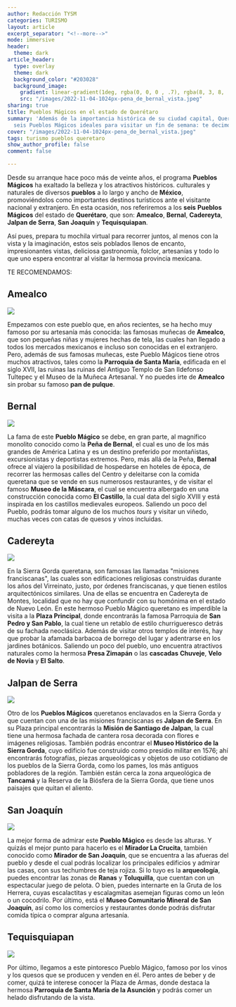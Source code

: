 ```yaml
---
author: Redacción TYSM
categories: TURISMO
layout: article
excerpt_separator: "<!--more-->"
mode: immersive
header:
  theme: dark
article_header:
  type: overlay
  theme: dark
  background_color: "#203028"
  background_image:
    gradient: linear-gradient(1deg, rgba(0, 0, 0 , .7), rgba(8, 3, 8, .9))
    src: "/images/2022-11-04-1024px-pena_de_bernal_vista.jpeg"
sharing: true
title: Pueblos Mágicos en el estado de Querétaro
summary: 'Además de la importancia histórica de su ciudad capital, Querétaro tiene
  seis Pueblos Mágicos ideales para visitar un fin de semana: te decimos cuáles son'
cover: "/images/2022-11-04-1024px-pena_de_bernal_vista.jpeg"
tags: turismo pueblos queretaro
show_author_profile: false
comment: false

---
```

Desde su arranque hace poco más de veinte años, el programa **Pueblos Mágicos** ha exaltado la belleza y los atractivos históricos. culturales y naturales de diversos **pueblos** a lo largo y ancho de **México**, promoviéndolos como importantes destinos turísticos ante el visitante nacional y extranjero. En esta ocasión, nos referiremos a los **seis** **Pueblos Mágicos** del estado de **Querétaro**, que son: **Amealco**, **Bernal**, **Cadereyta**, **Jalpan de Serra**, **San Joaquín** y **Tequisquiapan**.

Así pues, prepara tu mochila virtual para recorrer juntos, al menos con la vista y la imaginación, estos seis poblados llenos de encanto, impresionantes vistas, deliciosa gastronomía, folclor, artesanías y todo lo que uno espera encontrar al visitar la hermosa provincia mexicana.

TE RECOMENDAMOS:

## Amealco

![](https://upload.wikimedia.org/wikipedia/commons/thumb/b/bb/Amealco_Parroquia_de_Santa_Mar%C3%ADa.jpg/1024px-Amealco_Parroquia_de_Santa_Mar%C3%ADa.jpg)

Empezamos con este pueblo que, en años recientes, se ha hecho muy famoso por su artesanía más conocida: las famosas muñecas de **Amealco**, que son pequeñas niñas y mujeres hechas de tela, las cuales han llegado a todos los mercados mexicanos e incluso son conocidas en el extranjero. Pero, además de sus famosas muñecas, este Pueblo Mágicos tiene otros muchos atractivos, tales como la **Parroquia de Santa María**, edificada en el siglo XVII, las ruinas las ruinas del Antiguo Templo de San Ildefonso Tultepec y el Museo de la Muñeca Artesanal. Y no puedes irte de **Amealco** sin probar su famoso **pan de pulque**.

## Bernal

![](https://upload.wikimedia.org/wikipedia/commons/thumb/6/6d/Pe%C3%B1a_de_Bernal%2C_Quer%C3%A9taro_en_d%C3%ADa_lluvioso.jpg/768px-Pe%C3%B1a_de_Bernal%2C_Quer%C3%A9taro_en_d%C3%ADa_lluvioso.jpg)

La fama de este **Pueblo Mágico** se debe, en gran parte, al magnífico monolito conocido como la **Peña de Bernal**, el cual es uno de los más grandes de América Latina y es un destino preferido por montañistas, excursionistas y deportistas extremos. Pero, más allá de la Peña, **Bernal** ofrece al viajero la posibilidad de hospedarse en hoteles de época, de recorrer las hermosas calles del Centro y deleitarse con la comida queretana que se vende en sus numerosos restaurantes, y de visitar el famoso **Museo de la Máscara**, el cual se encuentra albergado en una construcción conocida como **El Castillo**, la cual data del siglo XVIII y está inspirada en los castillos medievales europeos. Saliendo un poco del Pueblo, podrás tomar alguno de los muchos _tours_ y visitar un viñedo, muchas veces con catas de quesos y vinos incluidas.

## Cadereyta

![](https://upload.wikimedia.org/wikipedia/commons/thumb/6/66/Plaza_Principal_de_Cadereyta_de_Montes%2C_Quer%C3%A9taro_%2824172888469%29.jpg/687px-Plaza_Principal_de_Cadereyta_de_Montes%2C_Quer%C3%A9taro_%2824172888469%29.jpg)

En la Sierra Gorda queretana, son famosas las llamadas "misiones franciscanas", las cuales son edificaciones religiosas construidas durante los años del Virreinato, justo, por órdenes franciscanas, y que tienen estilos arquitectónicos similares. Una de ellas se encuentra en Cadereyta de Montes, localidad que no hay que confundir con su homónima en el estado de Nuevo León. En este hermoso Pueblo Mágico queretano es imperdible la visita a la **Plaza Principal**, donde encontrarás la famosa Parroquia de **San Pedro y San Pablo**, la cual tiene un retablo de estilo churrigueresco detrás de su fachada neoclásica. Además de visitar otros templos de interés, hay que probar la afamada barbacoa de borrego del lugar y adentrarse en los jardines botánicos. Saliendo un poco del pueblo, uno encuentra atractivos naturales como la hermosa **Presa Zimapán** o las **cascadas** **Chuveje**, **Velo de Novia** y **El Salto**.

## Jalpan de Serra

![](https://upload.wikimedia.org/wikipedia/commons/thumb/5/50/Misi%C3%B3n_de_Jalpan%2C_Jalpan_de_Serra%2C_Queretaro.jpg/1024px-Misi%C3%B3n_de_Jalpan%2C_Jalpan_de_Serra%2C_Queretaro.jpg)

Otro de los **Pueblos Mágicos** queretanos enclavados en la Sierra Gorda y que cuentan con una de las misiones franciscanas es **Jalpan de Serra**. En su Plaza principal encontrarás la **Misión de Santiago de Jalpan**, la cual tiene una hermosa fachada de cantera rosa decorada con flores e imágenes religiosas. También podrás encontrar el **Museo Histórico de la Sierra Gorda**, cuyo edificio fue construido como presidio militar en 1576; ahí encontrarás fotografías, piezas arqueológicas y objetos de uso cotidiano de los pueblos de la Sierra Gorda, como los pames, los más antiguos pobladores de la región. También están cerca la zona arqueológica de **Tancamá** y la Reserva de la Biósfera de la Sierra Gorda, que tiene unos paisajes que quitan el aliento.

## San Joaquín

![](https://upload.wikimedia.org/wikipedia/commons/thumb/f/f6/Mirador_de_San_Joaqu%C3%ADn.jpg/1024px-Mirador_de_San_Joaqu%C3%ADn.jpg)

La mejor forma de admirar este **Pueblo Mágico** es desde las alturas. Y quizás el mejor punto para hacerlo es el **Mirador La Crucita**, también conocido como **Mirador de San Joaquín**, que se encuentra a las afueras del pueblo y desde el cual podrás localizar los principales edificios y admirar las casas, con sus techumbres de teja rojiza. Si lo tuyo es la **arqueología**, puedes encontrar las zonas de **Ranas** y **Toluquilla**, que cuentan con un espectacular juego de pelota. O bien, puedes internarte en la Gruta de los Herrera, cuyas escalactitas y escalagmitas asemejan figuras como un león o un cocodrilo. Por último, está el **Museo Comunitario Mineral de San Joaquín**, así como los comercios y restaurantes donde podrás disfrutar comida típica o comprar alguna artesanía.

## Tequisquiapan

![](https://upload.wikimedia.org/wikipedia/commons/7/72/Tequisquiapan_Pueblo.jpg)

Por último, llegamos a este pintoresco Pueblo Mágico, famoso por los vinos y los quesos que se producen y venden en él. Pero antes de beber y de comer, quizá te interese conocer la Plaza de Armas, donde destaca la hermosa **Parroquia de Santa María de la Asunción** y podrás comer un helado disfrutando de la vista. 